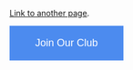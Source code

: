 

[Link to another page](./another-page.html).

<html>
<head>
<meta name="viewport" content="width=device-width, initial-scale=1">
<style>
.button {
    position: relative;
    background-color: #4c8bef;
    border: none;
    font-size: 18px;
    color: #FFFFFF;
    padding: 20px;
    width: 200px;
    text-align: center;
    -webkit-transition-duration: 0.4s; /* Safari */
    transition-duration: 0.4s;
    text-decoration: none;
    overflow: hidden;
    cursor: pointer;
}

.button:after {
    content: "";
    background: #FFFFFF;
    display: block;
    position: absolute;
    padding-top: 300%;
    padding-left: 350%;
    margin-left: -20px!important;
    margin-top: -120%;
    opacity: 0;
    transition: all 0.8s
}

.button:active:after {
    padding: 0;
    margin: 0;
    opacity: 1;
    transition: 0s
}
</style>
</head>
<body>

<button class="button">Join Our Club</button>

</body>
</html>
